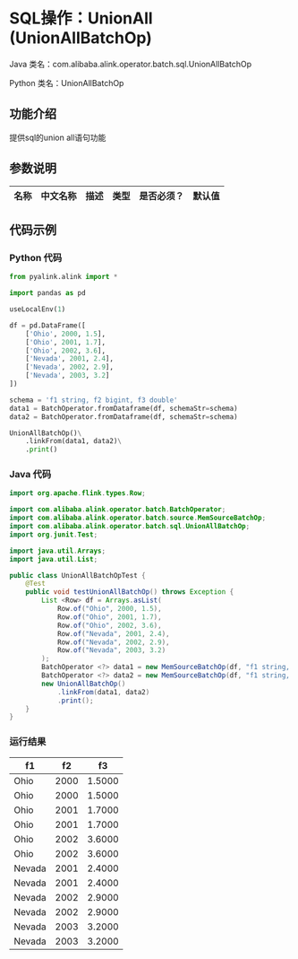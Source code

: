 # SQL操作：UnionAll (UnionAllBatchOp)
Java 类名：com.alibaba.alink.operator.batch.sql.UnionAllBatchOp

Python 类名：UnionAllBatchOp


## 功能介绍
提供sql的union all语句功能


## 参数说明
| 名称 | 中文名称 | 描述 | 类型 | 是否必须？ | 默认值 |
| --- | --- | --- | --- | --- | --- |


## 代码示例
### Python 代码
```python
from pyalink.alink import *

import pandas as pd

useLocalEnv(1)

df = pd.DataFrame([
    ['Ohio', 2000, 1.5],
    ['Ohio', 2001, 1.7],
    ['Ohio', 2002, 3.6],
    ['Nevada', 2001, 2.4],
    ['Nevada', 2002, 2.9],
    ['Nevada', 2003, 3.2]
])

schema = 'f1 string, f2 bigint, f3 double'
data1 = BatchOperator.fromDataframe(df, schemaStr=schema)
data2 = BatchOperator.fromDataframe(df, schemaStr=schema)

UnionAllBatchOp()\
    .linkFrom(data1, data2)\
    .print()
```
### Java 代码
```java
import org.apache.flink.types.Row;

import com.alibaba.alink.operator.batch.BatchOperator;
import com.alibaba.alink.operator.batch.source.MemSourceBatchOp;
import com.alibaba.alink.operator.batch.sql.UnionAllBatchOp;
import org.junit.Test;

import java.util.Arrays;
import java.util.List;

public class UnionAllBatchOpTest {
	@Test
	public void testUnionAllBatchOp() throws Exception {
		List <Row> df = Arrays.asList(
			Row.of("Ohio", 2000, 1.5),
			Row.of("Ohio", 2001, 1.7),
			Row.of("Ohio", 2002, 3.6),
			Row.of("Nevada", 2001, 2.4),
			Row.of("Nevada", 2002, 2.9),
			Row.of("Nevada", 2003, 3.2)
		);
		BatchOperator <?> data1 = new MemSourceBatchOp(df, "f1 string, f2 int, f3 double");
		BatchOperator <?> data2 = new MemSourceBatchOp(df, "f1 string, f2 int, f3 double");
		new UnionAllBatchOp()
			.linkFrom(data1, data2)
			.print();
	}
}
```

### 运行结果
f1|f2|f3
---|---|---
Ohio|2000|1.5000
Ohio|2000|1.5000
Ohio|2001|1.7000
Ohio|2001|1.7000
Ohio|2002|3.6000
Ohio|2002|3.6000
Nevada|2001|2.4000
Nevada|2001|2.4000
Nevada|2002|2.9000
Nevada|2002|2.9000
Nevada|2003|3.2000
Nevada|2003|3.2000
